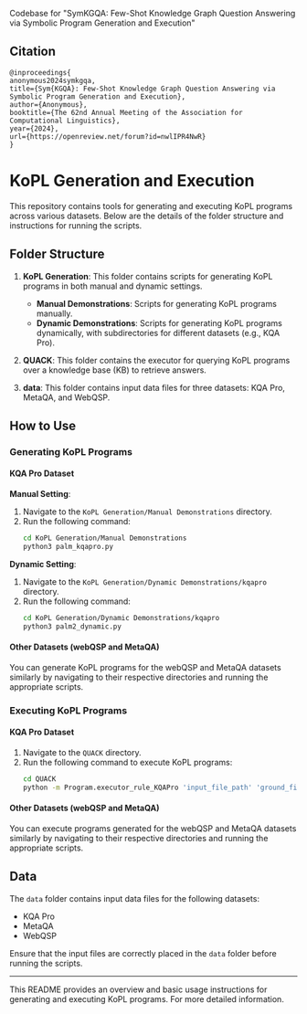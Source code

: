 Codebase for "SymKGQA: Few-Shot Knowledge Graph Question Answering via Symbolic Program Generation and Execution"

## Citation
```
@inproceedings{
anonymous2024symkgqa,
title={Sym{KGQA}: Few-Shot Knowledge Graph Question Answering via Symbolic Program Generation and Execution},
author={Anonymous},
booktitle={The 62nd Annual Meeting of the Association for Computational Linguistics},
year={2024},
url={https://openreview.net/forum?id=nwlIPR4NwR}
}
```


# KoPL Generation and Execution

This repository contains tools for generating and executing KoPL programs across various datasets. Below are the details of the folder structure and instructions for running the scripts.

## Folder Structure

1. **KoPL Generation**: This folder contains scripts for generating KoPL programs in both manual and dynamic settings.
    - **Manual Demonstrations**: Scripts for generating KoPL programs manually.
    - **Dynamic Demonstrations**: Scripts for generating KoPL programs dynamically, with subdirectories for different datasets (e.g., KQA Pro).

2. **QUACK**: This folder contains the executor for querying KoPL programs over a knowledge base (KB) to retrieve answers.

3. **data**: This folder contains input data files for three datasets: KQA Pro, MetaQA, and WebQSP.

## How to Use

### Generating KoPL Programs

#### KQA Pro Dataset

**Manual Setting**:
1. Navigate to the `KoPL Generation/Manual Demonstrations` directory.
2. Run the following command:
   ```sh
   cd KoPL Generation/Manual Demonstrations
   python3 palm_kqapro.py
   ```

**Dynamic Setting**:
1. Navigate to the `KoPL Generation/Dynamic Demonstrations/kqapro` directory.
2. Run the following command:
   ```sh
   cd KoPL Generation/Dynamic Demonstrations/kqapro
   python3 palm2_dynamic.py
   ```

#### Other Datasets (webQSP and MetaQA)

You can generate KoPL programs for the webQSP and MetaQA datasets similarly by navigating to their respective directories and running the appropriate scripts.

### Executing KoPL Programs

#### KQA Pro Dataset

1. Navigate to the `QUACK` directory.
2. Run the following command to execute KoPL programs:
   ```sh
   cd QUACK
   python -m Program.executor_rule_KQAPro 'input_file_path' 'ground_file_path' > 'log_file_path'
   ```

#### Other Datasets (webQSP and MetaQA)

You can execute programs generated for the webQSP and MetaQA datasets similarly by navigating to their respective directories and running the appropriate scripts.

## Data

The `data` folder contains input data files for the following datasets:
- KQA Pro
- MetaQA
- WebQSP

Ensure that the input files are correctly placed in the `data` folder before running the scripts.

---

This README provides an overview and basic usage instructions for generating and executing KoPL programs. For more detailed information.
